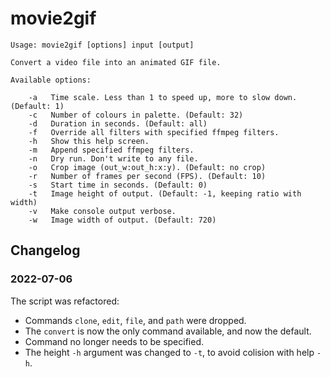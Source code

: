 movie2gif
=========

```
Usage: movie2gif [options] input [output]

Convert a video file into an animated GIF file.

Available options:

	-a   Time scale. Less than 1 to speed up, more to slow down. (Default: 1)
	-c   Number of colours in palette. (Default: 32)
	-d   Duration in seconds. (Default: all)
	-f   Override all filters with specified ffmpeg filters.
	-h   Show this help screen.
	-m   Append specified ffmpeg filters.
	-n   Dry run. Don't write to any file.
	-o   Crop image (out_w:out_h:x:y). (Default: no crop)
	-r   Number of frames per second (FPS). (Default: 10)
	-s   Start time in seconds. (Default: 0)
	-t   Image height of output. (Default: -1, keeping ratio with width)
	-v   Make console output verbose.
	-w   Image width of output. (Default: 720)
```

## Changelog

### 2022-07-06

The script was refactored:

- Commands `clone`, `edit`, `file`, and `path` were dropped.
- The `convert` is now the only command available, and now the default.
- Command no longer needs to be specified.
- The height `-h` argument was changed to `-t`, to avoid colision with help `-h`.

